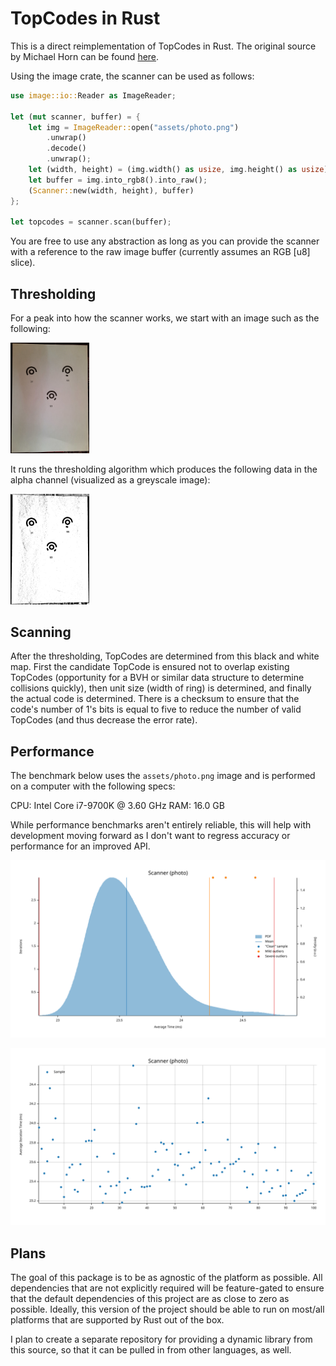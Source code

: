 # TopCodes in Rust

This is a direct reimplementation of TopCodes in Rust. The original source by
Michael Horn can be found [here](https://github.com/TIDAL-Lab/TopCodes).

Using the image crate, the scanner can be used as follows:

```rust
use image::io::Reader as ImageReader;

let (mut scanner, buffer) = {
    let img = ImageReader::open("assets/photo.png")
        .unwrap()
        .decode()
        .unwrap();
    let (width, height) = (img.width() as usize, img.height() as usize);
    let buffer = img.into_rgb8().into_raw();
    (Scanner::new(width, height), buffer)
};

let topcodes = scanner.scan(buffer);
```

You are free to use any abstraction as long as you can provide the scanner with
a reference to the raw image buffer (currently assumes an RGB [u8] slice).

## Thresholding

For a peak into how the scanner works, we start with an image such as the
following:

<img src="assets/photo.png" width="25%"/>

It runs the thresholding algorithm which produces the following data in the
alpha channel (visualized as a greyscale image):

<img src="assets/after_thresholding_alpha_only.png" width="25%"/>

## Scanning

After the thresholding, TopCodes are determined from this black and white map.
First the candidate TopCode is ensured not to overlap existing TopCodes
(opportunity for a BVH or similar data structure to determine collisions
quickly), then unit size (width of ring) is determined, and finally the actual
code is determined. There is a checksum to ensure that the code's number of 1's
bits is equal to five to reduce the number of valid TopCodes (and thus decrease
the error rate).

## Performance

The benchmark below uses the `assets/photo.png` image and is performed on a
computer with the following specs:

CPU: Intel Core i7-9700K @ 3.60 GHz
RAM: 16.0 GB

While performance benchmarks aren't entirely reliable, this will help with
development moving forward as I don't want to regress accuracy or performance
for an improved API.

![Density function](docs/pdf.svg)

![Average iteration time](docs/iteration_times.svg)

## Plans

The goal of this package is to be as agnostic of the platform as possible. All
dependencies that are not explicitly required will be feature-gated to ensure
that the default dependencies of this project are as close to zero as possible.
Ideally, this version of the project should be able to run on most/all
platforms that are supported by Rust out of the box.

I plan to create a separate repository for providing a dynamic library from this
source, so that it can be pulled in from other languages, as well.
